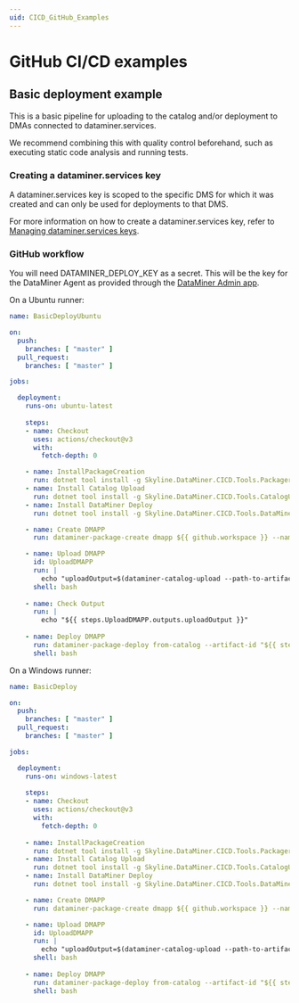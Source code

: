 ```yaml
---
uid: CICD_GitHub_Examples
---
```


# GitHub CI/CD examples

## Basic deployment example

This is a basic pipeline for uploading to the catalog and/or deployment to DMAs connected to dataminer.services.

We recommend combining this with quality control beforehand, such as executing static code analysis and running tests.

### Creating a dataminer.services key

A dataminer.services key is scoped to the specific DMS for which it was created and can only be used for deployments to that DMS.

For more information on how to create a dataminer.services key, refer to [Managing dataminer.services keys](xref:Managing_DCP_keys).

### GitHub workflow

You will need DATAMINER_DEPLOY_KEY as a secret. This will be the key for the DataMiner Agent as provided through the [DataMiner Admin app](xref:CloudAdminApp).

On a Ubuntu runner:

```yml
name: BasicDeployUbuntu

on:
  push:
    branches: [ "master" ]
  pull_request:
    branches: [ "master" ]

jobs:

  deployment:
    runs-on: ubuntu-latest 
    
    steps:
    - name: Checkout
      uses: actions/checkout@v3
      with:
        fetch-depth: 0

    - name: InstallPackageCreation
      run: dotnet tool install -g Skyline.DataMiner.CICD.Tools.Packager
    - name: Install Catalog Upload
      run: dotnet tool install -g Skyline.DataMiner.CICD.Tools.CatalogUpload
    - name: Install DataMiner Deploy
      run: dotnet tool install -g Skyline.DataMiner.CICD.Tools.DataMinerDeploy

    - name: Create DMAPP
      run: dataminer-package-create dmapp ${{ github.workspace }} --name HelloFromGithubUbuntu --output ${{ github.workspace }} --type automation

    - name: Upload DMAPP
      id: UploadDMAPP
      run: |
        echo "uploadOutput=$(dataminer-catalog-upload --path-to-artifact "${{ github.workspace }}/HelloFromGithubUbuntu.dmapp" --dm-catalog-token ${{ secrets.DATAMINER_DEPLOY_KEY }})" >> $GITHUB_OUTPUT
      shell: bash
      
    - name: Check Output
      run: |
        echo "${{ steps.UploadDMAPP.outputs.uploadOutput }}"
        
    - name: Deploy DMAPP
      run: dataminer-package-deploy from-catalog --artifact-id "${{ steps.UploadDMAPP.outputs.uploadOutput }}" --dm-catalog-token "${{ secrets.DATAMINER_DEPLOY_KEY }}"
      shell: bash
```

On a Windows runner:

```yml
name: BasicDeploy

on:
  push:
    branches: [ "master" ]
  pull_request:
    branches: [ "master" ]

jobs:

  deployment:
    runs-on: windows-latest 
    
    steps:
    - name: Checkout
      uses: actions/checkout@v3
      with:
        fetch-depth: 0
        
    - name: InstallPackageCreation
      run: dotnet tool install -g Skyline.DataMiner.CICD.Tools.Packager
    - name: Install Catalog Upload
      run: dotnet tool install -g Skyline.DataMiner.CICD.Tools.CatalogUpload
    - name: Install DataMiner Deploy
      run: dotnet tool install -g Skyline.DataMiner.CICD.Tools.DataMinerDeploy

    - name: Create DMAPP
      run: dataminer-package-create dmapp ${{ github.workspace }} --name HelloFromGithubWindows --output ${{ github.workspace }} --type automation

    - name: Upload DMAPP
      id: UploadDMAPP
      run: |
        echo "uploadOutput=$(dataminer-catalog-upload --path-to-artifact "${{ github.workspace }}\HelloFromGithubWindows.dmapp" --dm-catalog-token ${{ secrets.DATAMINER_DEPLOY_KEY }})" >> $GITHUB_OUTPUT
      shell: bash
        
    - name: Deploy DMAPP
      run: dataminer-package-deploy from-catalog --artifact-id "${{ steps.UploadDMAPP.outputs.uploadOutput }}" --dm-catalog-token "${{ secrets.DATAMINER_DEPLOY_KEY }}"
      shell: bash
```
